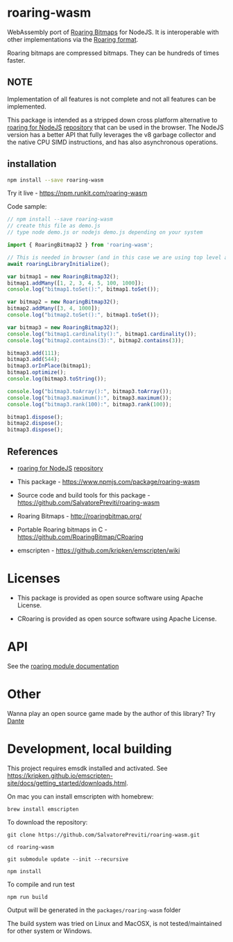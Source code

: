 # roaring-wasm

WebAssembly port of [Roaring Bitmaps](http://roaringbitmap.org) for NodeJS. It is interoperable with other implementations via the [Roaring format](https://github.com/RoaringBitmap/RoaringFormatSpec/).

Roaring bitmaps are compressed bitmaps. They can be hundreds of times faster.

## NOTE

Implementation of all features is not complete and not all features can be implemented.

This package is intended as a stripped down cross platform alternative to [roaring for NodeJS](https://www.npmjs.com/package/roaring) [repository](https://github.com/SalvatorePreviti/roaring-node) that can be used in the browser.
The NodeJS version has a better API that fully leverages the v8 garbage collector and the native CPU SIMD instructions, and has also asynchronous operations.

## installation

```sh
npm install --save roaring-wasm
```

Try it live - <https://npm.runkit.com/roaring-wasm>

Code sample:

```javascript
// npm install --save roaring-wasm
// create this file as demo.js
// type node demo.js or nodejs demo.js depending on your system

import { RoaringBitmap32 } from 'roaring-wasm';

// This is needed in browser (and in this case we are using top level await), in nodejs this is not required.
await roaringLibraryInitialize();

var bitmap1 = new RoaringBitmap32();
bitmap1.addMany([1, 2, 3, 4, 5, 100, 1000]);
console.log("bitmap1.toSet():", bitmap1.toSet());

var bitmap2 = new RoaringBitmap32();
bitmap2.addMany([3, 4, 1000]);
console.log("bitmap2.toSet():", bitmap1.toSet());

var bitmap3 = new RoaringBitmap32();
console.log("bitmap1.cardinality():", bitmap1.cardinality());
console.log("bitmap2.contains(3):", bitmap2.contains(3));

bitmap3.add(111);
bitmap3.add(544);
bitmap3.orInPlace(bitmap1);
bitmap1.optimize();
console.log(bitmap3.toString());

console.log("bitmap3.toArray():", bitmap3.toArray());
console.log("bitmap3.maximum():", bitmap3.maximum());
console.log("bitmap3.rank(100):", bitmap3.rank(100));

bitmap1.dispose();
bitmap2.dispose();
bitmap3.dispose();
```

## References

- [roaring for NodeJS](https://www.npmjs.com/package/roaring) [repository](https://github.com/SalvatorePreviti/roaring-node)

- This package - <https://www.npmjs.com/package/roaring-wasm>

- Source code and build tools for this package - <https://github.com/SalvatorePreviti/roaring-wasm>

- Roaring Bitmaps - <http://roaringbitmap.org/>

- Portable Roaring bitmaps in C - <https://github.com/RoaringBitmap/CRoaring>

- emscripten - <https://github.com/kripken/emscripten/wiki>

# Licenses

- This package is provided as open source software using Apache License.

- CRoaring is provided as open source software using Apache License.

# API

See the [roaring module documentation](https://salvatorepreviti.github.io/roaring-wasm/modules.html)

# Other

Wanna play an open source game made by the author of this library? Try [Dante](https://github.com/SalvatorePreviti/js13k-2022)

# Development, local building

This project requires emsdk installed and activated. See <https://kripken.github.io/emscripten-site/docs/getting_started/downloads.html>.

On mac you can install emscripten with homebrew:

```
brew install emscripten
```

To download the repository:

```
git clone https://github.com/SalvatorePreviti/roaring-wasm.git

cd roaring-wasm

git submodule update --init --recursive

npm install
```

To compile and run test

```
npm run build
```

Output will be generated in the `packages/roaring-wasm` folder

The build system was tried on Linux and MacOSX, is not tested/maintained for other system or Windows.
